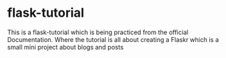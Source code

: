 # flask-tutorial
This is a flask-tutorial which is being practiced from the official Documentation. Where the tutorial is all about creating a Flaskr which is a small mini project about blogs and posts
